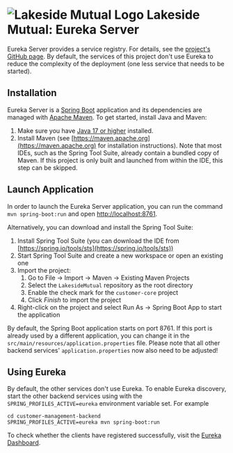 # ![Lakeside Mutual Logo](../resources/logo-32x32.png) Lakeside Mutual: Eureka Server

Eureka Server provides a service registry. For details, see the [project's GitHub page](https://github.com/Netflix/eureka/wiki/Eureka-at-a-glance). By default, the services of this project don't use Eureka to reduce the complexity of the deployment (one less service that needs to be started).

## Installation

Eureka Server is a [Spring Boot](https://projects.spring.io/spring-boot/) application and its dependencies are managed
with [Apache Maven](https://maven.apache.org/). To get started, install Java and Maven:

1. Make sure you have [Java 17 or higher](https://adoptium.net/) installed.
2. Install Maven (see [https://maven.apache.org](https://maven.apache.org) for installation instructions). Note that most IDEs, such as the Spring Tool Suite, already contain a bundled copy of Maven. If this project is only built and launched from within the IDE, this step can be skipped.

## Launch Application

In order to launch the Eureka Server application, you can run the command `mvn spring-boot:run` and open [http://localhost:8761](http://localhost:8761). 

Alternatively, you can download and install the Spring Tool Suite:

1. Install Spring Tool Suite (you can download the IDE from [https://spring.io/tools/sts](https://spring.io/tools/sts))
2. Start Spring Tool Suite and create a new workspace or open an existing one
3. Import the project:<br>
      1. Go to File -> Import -> Maven -> Existing Maven Projects
      2. Select the `LakesideMutual` repository as the root directory
      3. Enable the check mark for the `customer-core` project
      4. Click *Finish* to import the project
4. Right-click on the project and select Run As -> Spring Boot App to start the application

By default, the Spring Boot application starts on port 8761. If this port is already used by a different application, you can change it in the 
`src/main/resources/application.properties` file. Please note that all other backend services' `application.properties` now also need to be adjusted!

## Using Eureka

By default, the other services don't use Eureka. To enable Eureka discovery, start the other backend services using with the `SPRING_PROFILES_ACTIVE=eureka` environment variable set. For example 

```
cd customer-management-backend
SPRING_PROFILES_ACTIVE=eureka mvn spring-boot:run
```

To check whether the clients have registered successfully, visit the [Eureka Dashboard](http://localhost:8761).